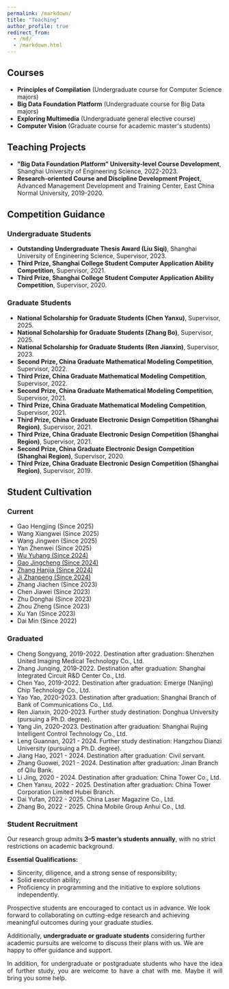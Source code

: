 ```yaml
---
permalink: /markdown/
title: "Teaching"
author_profile: true
redirect_from: 
  - /md/
  - /markdown.html
---
```

## **Courses**

- **Principles of Compilation** (Undergraduate course for Computer Science majors)
- **Big Data Foundation Platform** (Undergraduate course for Big Data majors)
- **Exploring Multimedia** (Undergraduate general elective course)
- **Computer Vision** (Graduate course for academic master's students)

## **Teaching Projects**

- **"Big Data Foundation Platform" University-level Course Development**, Shanghai University of Engineering Science, 2022-2023.
- **Research-oriented Course and Discipline Development Project**, Advanced Management Development and Training Center, East China Normal University, 2019-2020.

## **Competition Guidance**

### **Undergraduate Students**

- **Outstanding Undergraduate Thesis Award (Liu Siqi)**, Shanghai University of Engineering Science, Supervisor, 2023.
- **Third Prize, Shanghai College Student Computer Application Ability Competition**, Supervisor, 2021.
- **Third Prize, Shanghai College Student Computer Application Ability Competition**, Supervisor, 2020.

### **Graduate Students**

- **National Scholarship for Graduate Students (Chen Yanxu)**, Supervisor, 2025.
- **National Scholarship for Graduate Students (Zhang Bo)**, Supervisor, 2025.
- **National Scholarship for Graduate Students (Ren Jianxin)**, Supervisor, 2023.
- **Second Prize, China Graduate Mathematical Modeling Competition**, Supervisor, 2022.
- **Third Prize, China Graduate Mathematical Modeling Competition**, Supervisor, 2022.
- **Second Prize, China Graduate Mathematical Modeling Competition**, Supervisor, 2021.
- **Third Prize, China Graduate Mathematical Modeling Competition**, Supervisor, 2021.
- **Third Prize, China Graduate Electronic Design Competition (Shanghai Region)**, Supervisor, 2021.
- **Third Prize, China Graduate Electronic Design Competition (Shanghai Region)**, Supervisor, 2021.
- **Second Prize, China Graduate Electronic Design Competition (Shanghai Region)**, Supervisor, 2020.
- **Third Prize, China Graduate Electronic Design Competition (Shanghai Region)**, Supervisor, 2019.

## Student Cultivation

### Current
- Gao Hengjing (Since 2025)
- Wang Xiangwei (Since 2025)
- Wang Jingwen (Since 2025)
- Yan Zhenwei (Since 2025)
- [Wu Yuhang (Since 2024)](https://blog.csdn.net/weixin_57128596?type=blog)
- [Gao Jingcheng (Since 2024)](http://rayzark.fun/)
- [Zhang Hanjia (Since 2024)](https://princezhang77.github.io/)
- [Ji Zhanpeng (Since 2024)](https://jizhanpeng.cn/)
- Zhang Jiachen (Since 2023)
- Chen Jiawei (Since 2023)
- Zhu Donghai (Since 2023)
- Zhou Zheng (Since 2023)
- Xu Yan (Since 2023)
- Dai Min (Since 2022)

### Graduated

- Cheng Songyang, 2019-2022. Destination after graduation: Shenzhen United Imaging Medical Technology Co., Ltd.
- Zhang Junqing, 2019-2022. Destination after graduation: Shanghai Integrated Circuit R&D Center Co., Ltd.
- Chen Yao, 2019-2022. Destination after graduation: Emerge (Nanjing) Chip Technology Co., Ltd.
- Yao Yao, 2020-2023. Destination after graduation: Shanghai Branch of Bank of Communications Co., Ltd.
- Ren Jianxin, 2020-2023. Further study destination: Donghua University (pursuing a Ph.D. degree).
- Yang Jin, 2020-2023. Destination after graduation: Shanghai Rujing Intelligent Control Technology Co., Ltd.
- Leng Guannan, 2021 - 2024. Further study destination: Hangzhou Dianzi University (pursuing a Ph.D. degree).
- Jiang Hao, 2021 - 2024. Destination after graduation: Civil servant.
- Zhang Guowei, 2021 - 2024. Destination after graduation: Jinan Branch of Qilu Bank.
- Li Jing, 2020 - 2024. Destination after graduation: China Tower Co., Ltd.
- Chen Yanxu, 2022 - 2025. Destination after graduation: China Tower Corporation Limited Hubei Branch.
- Dai Yufan, 2022 - 2025. China Laser Magazine Co., Ltd.
- Zhang Bo, 2022 - 2025. China Mobile Group Anhui Co., Ltd.

### Student Recruitment

Our research group admits **3–5 master’s students annually**, with no strict restrictions on academic background.

**Essential Qualifications:**

- Sincerity, diligence, and a strong sense of responsibility;
- Solid execution ability;
- Proficiency in programming and the initiative to explore solutions independently.

Prospective students are encouraged to contact us in advance. We look forward to collaborating on cutting-edge research and achieving meaningful outcomes during your graduate studies.

Additionally, **undergraduate or graduate students** considering further academic pursuits are welcome to discuss their plans with us. We are happy to offer guidance and support.

<div style="text-align: justify;">In addition, for undergraduate or postgraduate students who have the idea of further study, you are welcome to have a chat with me. Maybe it will bring you some help.</div>
